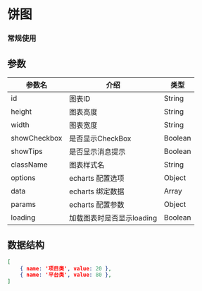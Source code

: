 # 饼图

### 常规使用

<vEcharts-demo
    demo-height="300px"
    source-code="common-charts:::Pie/Pie-demo"
/>


## 参数

| 参数名       | 介绍                      | 类型    |
| ------------ | ------------------------- | ------- |
| id           | 图表ID                    | String  |
| height       | 图表高度                  | String  |
| width        | 图表宽度                  | String  |
| showCheckbox | 是否显示CheckBox          | Boolean |
| showTips     | 是否显示消息提示          | Boolean |
| className    | 图表样式名                | String  |
| options      | echarts 配置选项          | Object  |
| data         | echarts 绑定数据          | Array   |
| params       | echarts 配置参数          | Object  |
| loading      | 加载图表时是否显示loading | Boolean |

## 数据结构

```json
[
    { name: '项目类', value: 20 },
    { name: '平台类', value: 80 },
]
```
